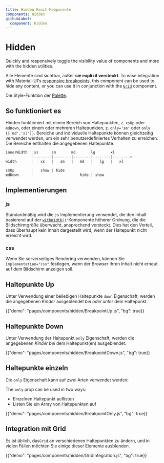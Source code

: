 ```yaml
---
title: Hidden React-Komponente
components: Hidden
githubLabel:
  component: Hidden
---
```


# Hidden

<p class="description">Quickly and responsively toggle the visibility value of components and more with the hidden utilities.</p>

Alle Elemente sind sichtbar, außer **sie explizit versteckt**. To ease integration with Material-UI's [responsive breakpoints](/customization/breakpoints/), this component can be used to hide any content, or you can use it in conjunction with the [`Grid`](/components/grid/) component.

Die Style-Funktion der [Palette](/system/palette/).

## So funktioniert es

Hidden funktioniert mit einem Bereich von Haltepunkten, z. `xsUp` oder `mdDown`, oder einem oder mehreren Haltepunkten, z. `only='sm'` oder `only {['md','xl']}`. Bereiche und individuelle Haltepunkte können gleichzeitig verwendet werden, um ein sehr benutzerdefiniertes Verhalten zu erreichen. Die Bereiche enthalten die angegebenen Haltepunkte.

```js
innerWidth  |xs      sm       md       lg       xl
            |--------|--------|--------|--------|-------->
width       |   xs   |   sm   |   md   |   lg   |   xl

smUp        |   show | hide
mdDown      |                     hide | show

```

## Implementierungen

### js

Standardmäßig wird die `js` Implementierung verwendet, die den Inhalt basierend auf der [`withWidth()`](/customization/breakpoints/#withwidth)-Komponente höherer Ordnung, die die Bildschirmgröße überwacht, ansprechend versteckt. Dies hat den Vorteil, dass überhaupt kein Inhalt dargestellt wird, wenn der Haltepunkt nicht erreicht wird.

### css

Wenn Sie serverseitiges Rendering verwenden, können Sie `implementation="css"` festlegen, wenn der Browser Ihren Inhalt nicht erneut auf dem Bildschirm anzeigen soll.

## Haltepunkte Up

Unter Verwendung einer beliebigen Haltepunkte `down` Eigenschaft, werden die angegebenen *Kinder* ausgeblendet *bei oder unter* dem Haltepunkt.

{{"demo": "pages/components/hidden/BreakpointUp.js", "bg": true}}

## Haltepunkte Down

Unter Verwendung der Haltepunkt `only` Eigenschaft, werden die angegebenen *Kinder* *bei* dem Haltepunkt(en) ausgeblendet.

{{"demo": "pages/components/hidden/BreakpointDown.js", "bg": true}}

## Haltepunkte einzeln

Die `only` Eigenschaft kann auf zwei Arten verwendet werden:

The `only` prop can be used in two ways:

- Einzelnen Haltepunkt auflisten
- Listen Sie ein Array von Haltepunkten auf

{{"demo": "pages/components/hidden/BreakpointOnly.js", "bg": true}}

## Integration mit Grid

Es ist üblich, das`Grid` an verschiedenen Haltepunkten zu ändern, und in vielen Fällen möchten Sie einige dieser Elemente ausblenden.

{{"demo": "pages/components/hidden/GridIntegration.js", "bg": true}}
